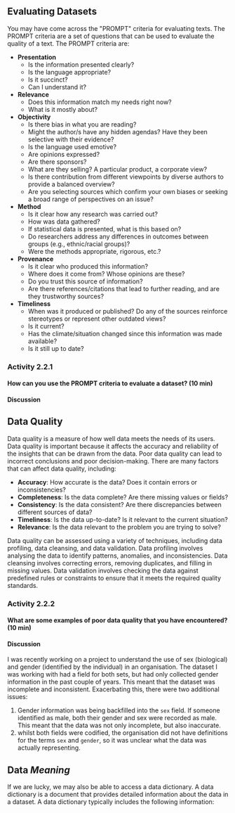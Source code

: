 ## Evaluating Datasets

You may have come across the "PROMPT" criteria for evaluating texts. The PROMPT
criteria are a set of questions that can be used to evaluate the quality of a
text. The PROMPT criteria are:

- **Presentation**
  - Is the information presented clearly?
  - Is the language appropriate?
  - Is it succinct?
  - Can I understand it?
- **Relevance**
  - Does this information match my needs right now?
  - What is it mostly about?
- **Objectivity**
  - Is there bias in what you are reading?
  - Might the author/s have any hidden agendas? Have they been selective with
    their evidence?
  - Is the language used emotive?
  - Are opinions expressed?
  - Are there sponsors?
  - What are they selling? A particular product, a corporate view?
  - Is there contribution from different viewpoints by diverse authors to
    provide a balanced overview?
  - Are you selecting sources which confirm your own biases or seeking a broad
    range of perspectives on an issue?
- **Method**
  - Is it clear how any research was carried out?
  - How was data gathered?
  - If statistical data is presented, what is this based on?
  - Do researchers address any differences in outcomes between groups (e.g.,
    ethnic/racial groups)?
  - Were the methods appropriate, rigorous, etc.?
- **Provenance**
  - Is it clear who produced this information?
  - Where does it come from? Whose opinions are these?
  - Do you trust this source of information?
  - Are there references/citations that lead to further reading, and are they
    trustworthy sources?
- **Timeliness**
  - When was it produced or published? Do any of the sources reinforce
    stereotypes or represent other outdated views?
  - Is it current?
  - Has the climate/situation changed since this information was made available?
  - Is it still up to date?


### Activity 2.2.1
#### How can you use the PROMPT criteria to evaluate a dataset? (10 min)

#### Discussion
<!--TODO: add examples-->


## Data Quality

Data quality is a measure of how well data meets the needs of its users. Data quality is important because it affects the accuracy and reliability of the insights that can be drawn from the data. Poor data quality can lead to incorrect conclusions and poor decision-making. There are many factors that can affect data quality, including:
+ **Accuracy**: How accurate is the data? Does it contain errors or inconsistencies?
+ **Completeness**: Is the data complete? Are there missing values or fields?
+ **Consistency**: Is the data consistent? Are there discrepancies between different sources of data?
+ **Timeliness**: Is the data up-to-date? Is it relevant to the current situation?
+ **Relevance**: Is the data relevant to the problem you are trying to solve?

Data quality can be assessed using a variety of techniques, including data profiling, data cleansing, and data validation. Data profiling involves analysing the data to identify patterns, anomalies, and inconsistencies. Data cleansing involves correcting errors, removing duplicates, and filling in missing values. Data validation involves checking the data against predefined rules or constraints to ensure that it meets the required quality standards.

### Activity 2.2.2
#### What are some examples of poor data quality that you have encountered? (10 min)

#### Discussion

I was recently working on a project to understand the use of sex (biological) and gender (identified by the individual) in an organisation. The dataset I was working with had a field for both sets, but had only collected gender information in the past couple of years. This meant that the dataset was incomplete and inconsistent. Exacerbating this, there were two additional issues:
1. Gender information was being backfilled into the `sex` field.  If someone identified as male, both their gender and sex were recorded as male.  This meant that the data was not only incomplete, but also inaccurate.
2. whilst both fields were codified, the organisation did not have definitions for the terms `sex` and `gender`, so it was unclear what the data was actually representing.


## Data _Meaning_

If we are lucky, we may also be able to access a data dictionary. A data dictionary is a document that provides detailed information about the data in a dataset. A data dictionary typically includes the following information:
